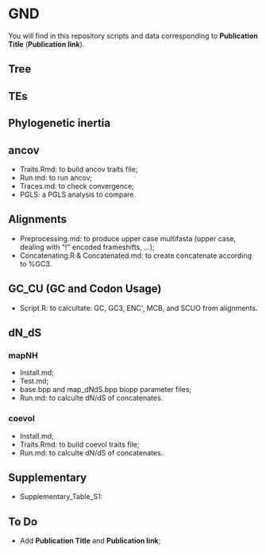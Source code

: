 # GND

You will find in this repository scripts and data corresponding to **Publication Title** (**Publication link**).

## Tree

## TEs

## Phylogenetic inertia

## ancov

- Traits.Rmd: to build ancov traits file;
- Run.md: to run ancov;
- Traces.md: to check convergence;
- PGLS: a PGLS analysis to compare.

## Alignments

- Preprocessing.md: to produce upper case multifasta (upper case, dealing with "!" encoded frameshifts, ...);
- Concatenating.R & Concatenated.md: to create concatenate according to %GC3.

## GC_CU (GC and Codon Usage)

- Script.R: to calcultate: GC, GC3, ENC', MCB, and SCUO from alignments.

## dN_dS

### mapNH 

- Install.md;
- Test.md;
- base.bpp and map_dNdS.bpp biopp parameter files;
- Run.md: to calculte dN/dS of concatenates.

### coevol

- Install.md;
- Traits.Rmd: to build coevol traits file;
- Run.md: to calculte dN/dS of concatenates.

## Supplementary 

- Supplementary_Table_S1:

## To Do

- Add **Publication Title** and **Publication link**;

